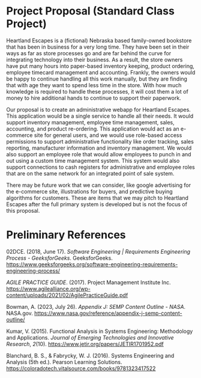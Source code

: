 # Project Proposal (Standard Class Project)

Heartland Escapes is a (fictional) Nebraska based family-owned bookstore
that has been in business for a very long time. They have been set in
their ways as far as store processes go and are far behind the curve for
integrating technology into their business. As a result, the store
owners have put many hours into paper-based inventory keeping, product
ordering, employee timecard management and accounting. Frankly, the
owners would be happy to continue handling all this work manually, but
they are finding that with age they want to spend less time in the
store. With how much knowledge is required to handle these processes, it
will cost them a lot of money to hire additional hands to continue to
support their paperwork.

Our proposal is to create an administrative webapp for Heartland
Escapes. This application would be a single service to handle all their
needs. It would support inventory management, employee time management,
sales, accounting, and product re-ordering. This application would act
as an e-commerce site for general users, and we would use role-based
access permissions to support administrative functionality like order
tracking, sales reporting, manufacturer information and inventory
management. We would also support an employee role that would allow
employees to punch in and out using a custom time management system.
This system would also support connections to cash registers for
administrative and employee roles that are on the same network for an
integrated point of sale system.

There may be future work that we can consider, like google advertising
for the e-commerce site, illustrations for buyers, and predictive buying
algorithms for customers. These are items that we may pitch to Heartland
Escapes after the full primary system is developed but is not the focus
of this proposal.

# Preliminary References

02DCE. (2018, June 17). *Software Engineering \| Requirements
Engineering Process - GeeksforGeeks*. GeeksforGeeks.
<https://www.geeksforgeeks.org/software-engineering-requirements-engineering-process/>

*AGILE PRACTICE GUIDE*. (2017). Project Management Institute Inc.
<https://www.agilealliance.org/wp-content/uploads/2021/02/AgilePracticeGuide.pdf>

Bowman, A. (2023, July 26). *Appendix J: SEMP Content Outline - NASA*.
NASA.gov.
<https://www.nasa.gov/reference/appendix-j-semp-content-outline/>

Kumar, V. (2015). Functional Analysis in Systems Engineering:
Methodology and Applications. *Journal of Emerging Technologies and
Innovative Research*, *2*(10).
<https://www.jetir.org/papers/JETIR1701952.pdf>

Blanchard, B. S., & Fabrycky, W. J. (2016). Systems Engineering and
Analysis (5th ed.). Pearson Learning Solutions.
<https://coloradotech.vitalsource.com/books/9781323417522>
